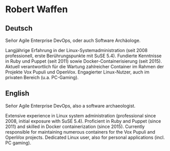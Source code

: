 # Robert Waffen

## Deutsch

Señor Agile Enterprise DevOps, oder auch Software Archäologe.

Langjährige Erfahrung in der Linux-Systemadministration (seit 2008 professionell, erste Berührungspunkte mit SuSE 5.4). Fundierte Kenntnisse in Ruby und Puppet (seit 2011) sowie Docker-Containerisierung (seit 2015). Aktuell verantwortlich für die Wartung zahlreicher Container im Rahmen der Projekte Vox Pupuli und OpenVox. Engagierter Linux-Nutzer, auch im privaten Bereich (u.a. PC-Gaming).

## English

Señor Agile Enterprise DevOps, also a software archaeologist.

Extensive experience in Linux system administration (professional since 2008, initial exposure with SuSE 5.4). Proficient in Ruby and Puppet (since 2011) and skilled in Docker containerization (since 2015). Currently responsible for maintaining numerous containers for the Vox Pupuli and OpenVox projects. Dedicated Linux user, also for personal applications (incl. PC gaming).
